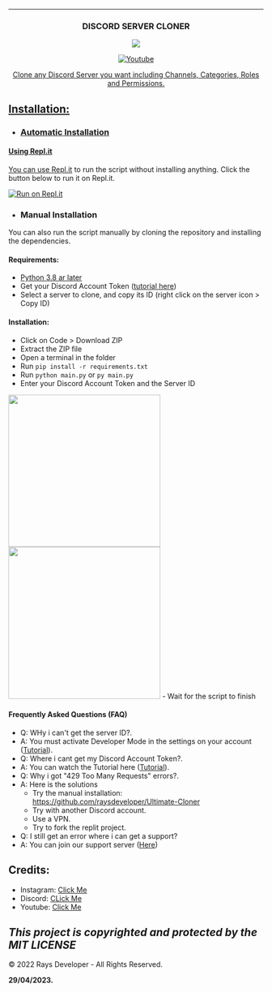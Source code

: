 ---
<h3 align="center">DISCORD SERVER CLONER</h3>
<div align="center">
<img src="https://i.imgur.com/K6e9MUz.png" />
</div>
<p align="center">
<a href="https://www.youtube.com/@RaysProject_?sub_confirmation=1">
<img alt="Youtube" title="Youtube" src="https://img.shields.io/badge/-YouTube-red?style=for-the-badge&logo=youtube&logoColor=white"/></a>
<a href="https://discord.gg/eFgEUpqWda" alt="Support and Discussion server">
</p>
</p>
</p>
<p align="center"> Clone any Discord Server you want including Channels, Categories, Roles and Permissions.</p>

## Installation:

- ### Automatic Installation

#### Using Repl.it
You can use [Repl.it](https://replit.com/) to run the script without installing anything.
Click the button below to run it on Repl.it.

[![Run on Repl.it](https://repl.it/badge/github/LAW1337/DiscordServerCloner)](https://replit.com/@RaysMC/Ultimate-Cloner)


- ### Manual Installation
You can also run the script manually by cloning the repository and installing the dependencies.


#### Requirements:
- [Python 3.8 ar later](https://www.python.org/downloads/)
- Get your Discord Account Token ([tutorial here](https://www.youtube.com/watch?v=cNuxUvdyKkY))
- Select a server to clone, and copy its ID (right click on the server icon > Copy ID)


#### Installation:
- Click on Code > Download ZIP
- Extract the ZIP file
- Open a terminal in the folder
- Run `pip install -r requirements.txt`
- Run `python main.py` or `py main.py`
- Enter your Discord Account Token and the Server ID
<img width="300px" src="https://i.imgur.com/fR91zIl.png">
<img width="300px" src="https://i.imgur.com/lNIRFHs.png">
- Wait for the script to finish

#### Frequently Asked Questions (FAQ)
- Q: WHy i can't get the server ID?.
- A: You must activate Developer Mode in the settings on your account ([Tutorial](https://youtu.be/Akturol-8o4)).
- Q: Where i cant get my Discord Account Token?.
- A: You can watch the Tutorial here ([Tutorial](https://www.youtube.com/watch?v=cNuxUvdyKkY)).
- Q: Why i got "429 Too Many Requests" errors?.
- A: Here is the solutions
     - Try the manual installation: https://github.com/raysdeveloper/Ultimate-Cloner
     - Try with another Discord account.
     - Use a VPN.
     - Try to fork the replit project.
- Q: I still get an error where i can get a support?
- A: You can join our support server ([Here](https://discord.gg/eFgEUpqWda))

## Credits:

- Instagram: [Click Me](https://intagram.com/raysdeveloper)
- Discord: [CLick Me](https://discord.gg/eFgEUpqWda)
- Youtube: [Click Me](https://www.youtube.com/@RaysProject_sub_confirmation=1)

*This project is copyrighted and protected by the MIT LICENSE*
--
©️ 2022 Rays Developer - All Rights Reserved.

**29/04/2023.**
